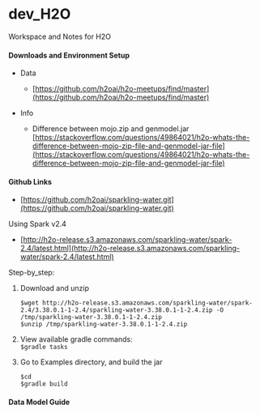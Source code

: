 # dev_H2O
Workspace and Notes for H2O

#### Downloads and Environment Setup
- Data
  - [https://github.com/h2oai/h2o-meetups/find/master](https://github.com/h2oai/h2o-meetups/find/master) <br/>

- Info
  - Difference between mojo.zip and genmodel.jar
    [https://stackoverflow.com/questions/49864021/h2o-whats-the-difference-between-mojo-zip-file-and-genmodel-jar-file](https://stackoverflow.com/questions/49864021/h2o-whats-the-difference-between-mojo-zip-file-and-genmodel-jar-file) <br/>

#### Github Links
- [https://github.com/h2oai/sparkling-water.git](https://github.com/h2oai/sparkling-water.git) <br/>

Using Spark v2.4 <br/>
- [http://h2o-release.s3.amazonaws.com/sparkling-water/spark-2.4/latest.html](http://h2o-release.s3.amazonaws.com/sparkling-water/spark-2.4/latest.html) <br/>

Step-by_step: <br/>
1) Download and unzip
   ```
   $wget http://h2o-release.s3.amazonaws.com/sparkling-water/spark-2.4/3.38.0.1-1-2.4/sparkling-water-3.38.0.1-1-2.4.zip -O /tmp/sparkling-water-3.38.0.1-1-2.4.zip
   $unzip /tmp/sparkling-water-3.38.0.1-1-2.4.zip
   ```
2) View available gradle commands: <br/>
   `$gradle tasks` <br/>
   
3) Go to Examples directory, and build the jar
   ```
   $cd 
   $gradle build
   ```
#### Data Model Guide
